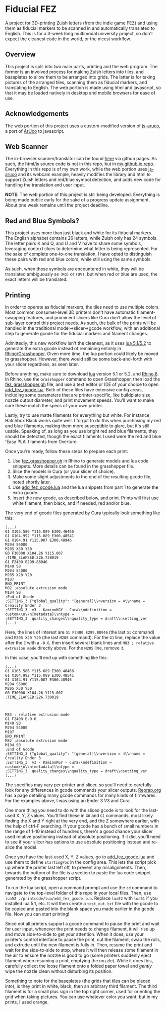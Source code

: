 # Fiducial FEZ
A project for 3D-printing Zuish letters (from the indie game FEZ) and using them as fiducial markers to be scanned in and automatically translated to English.
This is for a 3-week long multimodal university project, so don't expect the cleanest code in the world, or the nicest workflow.

## Overview
This project is split into two main parts, printing and the web program. The former is an involved process for making Zuish letters into tiles, and baseplates to allow them to be arranged into grids. The latter is for taking pictures of the arranged tiles, scanning them as fiducial markers, and translating to English. The web portion is made using html and javascript, so that it may be loaded natively in desktop and mobile browsers for ease of use.

## Acknowledgements
The web portion of this project uses a custom-modified version of [js-aruco](https://github.com/jcmellado/js-aruco), a port of [ArUco](http://www.uco.es/investiga/grupos/ava/node/26) to javascript.

## Web Scanner
The in-browser scanner/translator can be found [here](https://legokidlogan.github.io/fiducial-fez/webcode/index.html) via github pages. As such, the html/js source code is not in this repo, but in [my github.io repo](https://github.com/legokidlogan/legokidlogan.github.io/tree/main/fiducial-fez). Everything in this repo is of my own work, while the web portion uses [js-aruco](https://github.com/jcmellado/js-aruco) and its webcam example, heavily modifies the library and html to support Zuish letters and red/blue symbol detection, and adds new code for handling the translation and user input.

**NOTE**: The web portion of this project is still being developed. Everything is being made public early for the sake of a progress update assignment. About one week remains until the project deadline.

## Red and Blue Symbols?
This project uses more than just black and white for its fiducial markers. The English alphabet contains 26 letters, while Zuish only has 24 symbols. The letter pairs K and Q, and U and V have to share some symbols, leveraging context clues to determine what letter is being represented. For the sake of complete one-to-one translation, I have opted to distinguish these pairs with red and blue colors, while still using the same symbols.

As such, when these symbols are encountered in white, they will be translated ambiguously as `(KQ)` or `(UV)`, but when red or blue are used, the exact letters will be translated.

## Printing
In order to operate as fiducial markers, the tiles need to use multiple colors. Most common consumer-level 3D printers don't have automatic filament-swapping features, and prominent slicers like Cura don't allow the level of sub-layer control this project needs. As such, the bulk of the prints will be handled in the traditional model->slicer->gcode workflow, with an additional step to generate gcode for the fiducial markers and filament changes.

Admittedly, this new workflow isn't the cleanest, as it uses [lua 5.1/5.2](https://www.lua.org/) to generate the extra gcode instead of remaining entirely in [Rhino/Grasshopper](https://www.rhino3d.com/). Given more time, the lua portion could likely be moved to grasshopper. However, there would still be some back-and-forth with your slicer regardless, as seen later.

Before anything, make sure to download [lua](https://www.lua.org/) version 5.1 or 5.2, and [Rhino 8](https://www.rhino3d.com/). In Rhino, use the `Grasshopper` command to open Grasshopper, then load the [fez_grasshopper.gh](/printcode/rhino) file, and use a text editor or IDE of your choice to open [add_fez_gcode.lua](/printcode/lua/add_fez_gcode.lua). Both of these files have extensive config areas, including some parameters that are printer-specific, like buildplate size, nozzle output diameter, and print movement speeds. You'll want to make sure these match the specs of your own printer.

Lastly, try to use matte filaments for everything but white. For instance, Hatchbox Black works quite well. I forgot to do this when purchasing my red and blue filaments, making them more susceptible to glare, but it's still usable. Speaking of, as long as you use bright red and blue filaments, they should be detected, though the exact filaments I used were the red and blue 'Easy PLA' filaments from Overture.

Once you're ready, follow these steps to prepare each print:

1. Use [fez_grasshopper.gh](/printcode/rhino) in Rhino to generate models and lua code snippets. More details can be found in the grasshopper file.
2. Slice the models in Cura (or your slicer of choice).
3. Make some slight adjustments to the end of the resulting gcode file, noted shortly later.
4. Use [add_fez_gcode.lua](/printcode/lua/add_fez_gcode.lua) and the lua snippets from part 1 to generate the extra gcode.
5. Insert the new gcode, as described below, and print. Prints will first use white filament, then black, and if needed, red and/or blue.


The very end of gcode files generated by Cura typically look something like this:
```
(...)
G1 X105.586 Y115.089 E300.46466
G1 X104.992 Y115.089 E300.48541
G1 X104.91 Y115.007 E300.48946
M204 S6000
M205 X30 Y30
G0 F30000 X104.26 Y115.007
;TIME_ELAPSED:226.738019
G1 F2400 E299.88946
M140 S0
M204 S4000
M205 X20 Y20
M107
END_PRINT
M82 ;absolute extrusion mode
M104 S0
;End of Gcode
;SETTING_3 {"global_quality": "[general]\\nversion = 4\\nname = Creality Ender 3
;SETTING_3  v3 - KaminoKGY - Cura\\ndefinition = custom\\n\\n[metadata]\\ntype =
;SETTING_3  quality_changes\\nquality_type = draft\\nsetting_ver
(...)
```

Here, the lines of interest are `G1 F2400 E299.88946` (the last `G1` command) and `M205 X20 Y20` (the last `M205` command).
For the `G1` line, replace the value after the `E` with a `-0.6`, then insert several blank lines and `M83 ; relative extrusion mode` directly above.
For the `M205` line, remove it.

In this case, you'll end up with something like this:
```
(...)
G1 X105.586 Y115.089 E300.46466
G1 X104.992 Y115.089 E300.48541
G1 X104.91 Y115.007 E300.48946
M204 S6000
M205 X30 Y30
G0 F30000 X104.26 Y115.007
;TIME_ELAPSED:226.738019



M83 ; relative extrusion mode
G1 F2400 E-0.6
M140 S0
M204 S4000
M107
END_PRINT
M82 ;absolute extrusion mode
M104 S0
;End of Gcode
;SETTING_3 {"global_quality": "[general]\\nversion = 4\\nname = Creality Ender 3
;SETTING_3  v3 - KaminoKGY - Cura\\ndefinition = custom\\n\\n[metadata]\\ntype =
;SETTING_3  quality_changes\\nquality_type = draft\\nsetting_ver
(...)
```

The specifics may vary per printer and slicer, so you'll need to carefully look for any differences in gcode commands your slicer outputs. [Reprap.org](https://reprap.org/wiki/G-code) has a page detailing many gcode commands for many kinds of firmwares. For the examples above, I was using an Ender 3 V3 and Cura.

One more thing you need to do with the sliced gcode is to look for the last-used X, Y, Z values. You'll find these in `G0` and `G1` commands, most likely finding the X and Y right at the very end, and the Z somewhere earlier, with the help of ctrl-F searching. If your gcode has a bunch of small numbers in the range of 1-10 instead of hundreds, there's a good chance your slicer used relative positioning instead of absolute positioning. If it did, you'll need to see if your slicer has options to use absolute positioning instead and re-slice the model.

Once you have the last-used X, Y, Z values, go to [add_fez_gcode.lua](/printcode/lua/add_fez_gcode.lua) and use them to define `startingPos` in the config area. This lets the script pick up where the printer last left off, to prevent any misalignments. Then, towards the bottom of the file is a section to paste the lua code snippet generated by the grasshopper script.

To run the lua script, open a command prompt and use the `cd` command to navigate to the top-level folder of this repo in your local files. Then, use `lua52 ./printcode/lua/add_fez_gcode.lua`. Replace `lua52` with `lua51` if you installed lua 5.1, etc. It will then create a `test_out.txt` file with the gcode to be copied and pasted into the blank space you made earlier in the gcode file. Now you can start printing!

Since not all printers support a gcode command to pause the print and wait for user input, whenever the print needs to change filament, it will rise up and move side-to-side to get your attention. When it does, use your printer's control interface to pause the print, cut the filament, swap the rolls, and extrude until the new filament is fully in. Then, resume the print and wait for the side-to-side to stop, where it will then release some filament in the air to ensure the nozzle is good to go (some printers suddenly eject filament when resuming a print, emptying the nozzle). While it does this, carefully collect the loose filament onto a folded paper towel and *gently* wipe the nozzle clean without disturbing its position.

Something to note for the baseplates (the grids that tiles can be placed into), is they print in white, black, then an arbitrary third filament. The third filament is for a small plus sign in the top right corner, used for orienting the grid when taking pictures. You can use whatever color you want, but in my prints, I used orange.
